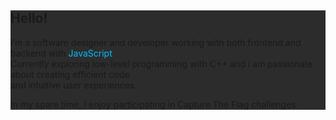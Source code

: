 <div style=" background-color: #2c2c2c;">
  <h2>Hello!</h2>
  <p>I’m a software designer and developer working with both frontend and backend with <span style="color: #00bfff;">JavaScript</span><br>
    Currently exploring low-level programming with C++ and i am passionate about creating efficient code <br>and intuitive user experiences.
  </p>
  <p>In my spare time, I enjoy participating in Capture The Flag challenges </p>
</div>
